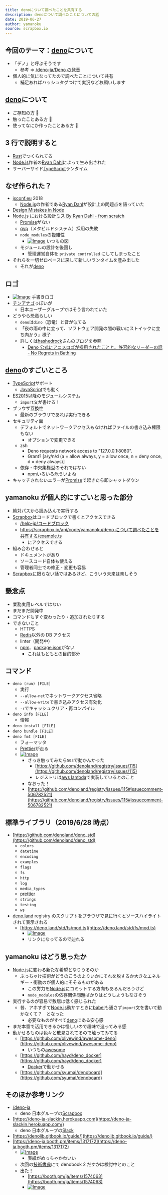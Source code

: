 ```yaml
---
title: denoについて調べたことを共有する
description: denoについて調べたことについての話
date: 2019-06-27
author: yamanoku
source: scrapbox.io
---
```


## 今回のテーマ：[deno](https://scrapbox.io/yamanoku/deno)について

- 「デノ」と呼ぶそうです
  - 参考 => [/deno-ja/Deno の発音](https://scrapbox.io/deno-ja/Deno%E3%81%AE%E7%99%BA%E9%9F%B3)
- 個人的に気になってたので調べたことについて共有
  - 補足あればハッシュタグつけて実況などお願いします

## [deno](https://scrapbox.io/yamanoku/deno)について<br>

- ご存知の方 🙋
- 触ったことある方 🙋
- 使ってなにか作ったことある方 🙋

## 3 行で説明すると

- [Rust](https://scrapbox.io/yamanoku/Rust)でつくられてる
- [Node.js](https://scrapbox.io/yamanoku/Node.js)作者の[Ryan Dahl](https://scrapbox.io/yamanoku/Ryan_Dahl)によって生み出された
- サーバーサイド[TypeScript](https://scrapbox.io/yamanoku/TypeScript)ランタイム

## なぜ作られた？

- [jsconf.eu](https://scrapbox.io/yamanoku/jsconf.eu) 2018
  - [Node.js](https://scrapbox.io/yamanoku/Node.js)の作者である[Ryan Dahl](https://scrapbox.io/yamanoku/Ryan_Dahl)が設計上の問題点を語っていた
- [Design Mistakes in Node](https://tinyclouds.org/jsconf2018.pdf)
- [Node.js における設計ミス By Ryan Dahl - from scratch](https://yosuke-furukawa.hatenablog.com/entry/2018/06/07/080335)
  - [Promise](https://scrapbox.io/yamanoku/Promise)がない
  - [gyp](https://scrapbox.io/yamanoku/gyp)（メタビルドシステム）採用の失敗
  - `node_modules`の複雑性
    - [![Image](https://gyazo.com/6f8d9b25b1f294b99ce052471010a25b/thumb/1000)](https://gyazo.com/6f8d9b25b1f294b99ce052471010a25b) いつもの図
  - モジュールの設計を後回し
    - 管理運営自体を `private controlled` にしてしまったこと
- それらを一切ゼロベースに戻して新しいランタイムを産み出した
  - それが[deno](https://scrapbox.io/yamanoku/deno)

## ロゴ

- [![Image](https://cdn-ak.f.st-hatena.com/images/fotolife/h/hashrock/20190204/20190204030029.png)](https://cdn-ak.f.st-hatena.com/images/fotolife/h/hashrock/20190204/20190204030029.png) 手書きロゴ
- [チンアナゴ](https://scrapbox.io/yamanoku/%E3%83%81%E3%83%B3%E3%82%A2%E3%83%8A%E3%82%B4)っぽいが
  - 日本ユーザーグループではそう言われていた
- どうやら恐竜らしい
  - `deno`は`dino`（恐竜）と音が似てる
  - 「夜の雨の中に立って、ソフトウェア開発の闇の戦いにストイックに立ち向かう」様子
  - 詳しくは[hashedrock](https://scrapbox.io/yamanoku/hashedrock)さんのブログを参照
    - [Deno 公式にアニメロゴが採用されたことと、許容的なリーダーの話 - No Regrets in Bathing](http://hashrock.hatenablog.com/entry/2019/02/04/040505)

## [deno](https://scrapbox.io/yamanoku/deno)のすごいところ

- [TypeScript](https://scrapbox.io/yamanoku/TypeScript)サポート
  - [JavaScript](https://scrapbox.io/yamanoku/JavaScript)でも動く
- [ES2015](https://scrapbox.io/yamanoku/ES2015)以降のモジュールシステム
  - `import`文が書ける！
- ブラウザ互換性
  - 最新のブラウザであれば実行できる
- セキュリティ面
  - デフォルトでネットワークアクセスもなければファイルの書き込み権限もない
    - オプションで変更できる
  - zsh
    - Deno requests network access to "127.0.0.1:8080".
    - Grant? [a/y/n/d (a = allow always, y = allow once, n = deny once, d = deny always)]
  - 依存・中央集権型のそれではない
    - [npm](https://scrapbox.io/yamanoku/npm)いろいろ危ういよね
- キャッチされないエラーが[Promise](https://scrapbox.io/yamanoku/Promise)で起きたら即シャットダウン

## yamanoku が個人的にすごいと思った部分<br>

- 絶対パスから読み込んで実行する
- [Scrapbox](https://scrapbox.io/yamanoku/Scrapbox)はコードブロックで書くとアクセスできる
  - [/help-jp/コードブロック](https://scrapbox.io/help-jp/%E3%82%B3%E3%83%BC%E3%83%89%E3%83%96%E3%83%AD%E3%83%83%E3%82%AF)
  - [https://scrapbox.io/api/code/yamanoku/deno について調べたことを共有する/example.ts](https://scrapbox.io/api/code/yamanoku/deno%E3%81%AB%E3%81%A4%E3%81%84%E3%81%A6%E8%AA%BF%E3%81%B9%E3%81%9F%E3%81%93%E3%81%A8%E3%82%92%E5%85%B1%E6%9C%89%E3%81%99%E3%82%8B/example.ts)
    - にアクセスできる
- 組み合わせると
  - ドキュメントがあり
  - ソースコード自体も使える
  - 管理者同士での修正・変更も容易
- [Scrapbox](https://scrapbox.io/yamanoku/Scrapbox)に限らない話ではあるけど、こういう未来は楽しそう

## 懸念点

- 業務実用レベルではない
- まだまだ開発中
- コマンドもすぐ変わったり・追加されたりする
- できないこと
  - HTTPS
  - [Redis](https://scrapbox.io/yamanoku/Redis)以外の DB アクセス
  - linter（開発中）
  - [npm](https://scrapbox.io/yamanoku/npm)、[package.json](https://scrapbox.io/yamanoku/package.json)がない
    - これはもともとの目的部分

## コマンド

- `deno (run) [FILE]`
  - 実行
  - `--allow-net`でネットワークアクセス省略
  - `--allow-write`で書き込みアクセス有効化
  - `-r`でキャッシュクリア・再コンパイル
- `deno info [FILE]`
  - 情報
- `deno install [FILE]`
- `deno bundle [FILE]`
- `deno fmt [FILE]`
  - フォーマッタ
  - [Prettier](https://scrapbox.io/yamanoku/Prettier)が走る
  - [![Image](https://gyazo.com/36a3442d97fa62def07c7d091bb60759/thumb/1000)](https://gyazo.com/36a3442d97fa62def07c7d091bb60759)
    - さっき触ってみたら`503`で動かんかった
      - [https://github.com/denoland/registry/issues/115](https://github.com/denoland/registry/issues/115)
      - レジストリは[aws lambda](https://scrapbox.io/yamanoku/aws_lambda)で実装しているとのこと
    - なおった！
    - [https://github.com/denoland/registry/issues/115#issuecomment-506782521](https://github.com/denoland/registry/issues/115#issuecomment-506782521)

## 標準ライブラリ（2019/6/28 時点）

- [https://github.com/denoland/deno_std](https://github.com/denoland/deno_std)
  - `colors`
  - `datetime`
  - `encoding`
  - `examples`
  - `flags`
  - `fs`
  - `http`
  - `log`
  - `media_types`
  - [prettier](https://scrapbox.io/yamanoku/prettier)
  - `strings`
  - `testing`
  - `ws`
- [deno.land](https://deno.land/) registry のスクリプトをブラウザで見に行くとソースハイライトされて表示される
  - [https://deno.land/std/fs/mod.ts](https://deno.land/std/fs/mod.ts)
    - [![Image](https://gyazo.com/35a098a488edbec2f9378a1d40c4b181/thumb/1000)](https://gyazo.com/35a098a488edbec2f9378a1d40c4b181)
    - リンクになってるので辿れる

## yamanoku はどう思ったか

- [Node.js](https://scrapbox.io/yamanoku/Node.js)に変わる新たな希望となりうるのか
  - ぶっちゃけ技術がどうのこうのよりいかにそれを脱するか大きなエネルギー・衝動のが個人的にそそるものがある
    - この労力を[Node.js](https://scrapbox.io/yamanoku/Node.js)にコミットする方向もあるんだろうけど
    - `node_modules`の依存関係問題ばかりはどうしようもなさそう
- 実行するのが容易で敷居は低く感じられた
  - 昔、アホすぎて[Node.js](https://scrapbox.io/yamanoku/Node.js)動かすときに[babel](https://scrapbox.io/yamanoku/babel)も通さず`import`文を書いて動かなくて？　となった
    - 必要なものがすべて[deno](https://scrapbox.io/yamanoku/deno)にある安心感
- まだ本番で活用できるかは怪しいので趣味で追ってみる感
- 動かせるものは色々と散見されてるので触ってみてる
  - [https://github.com/olivewind/awesome-deno](https://github.com/olivewind/awesome-deno)
    - いつもの[awesome](https://scrapbox.io/yamanoku/awesome)
  - [https://github.com/hayd/deno_docker](https://github.com/hayd/deno_docker)
    - [Docker](https://scrapbox.io/yamanoku/Docker)で動かせる
  - [https://github.com/syumai/denoboard](https://github.com/syumai/denoboard)

## そのほか参考リンク

- [/deno-ja](https://scrapbox.io/deno-ja/)
  - deno 日本グループの[Scrapbox](https://scrapbox.io/yamanoku/Scrapbox)
- [https://deno-ja-slackin.herokuapp.com](https://deno-ja-slackin.herokuapp.com/)
  - deno 日本グループの[Slack](https://scrapbox.io/yamanoku/Slack)
- [https://denolib.gitbook.io/guide/](https://denolib.gitbook.io/guide/)
- [https://deno-ja.booth.pm/items/1317172](https://deno-ja.booth.pm/items/1317172)
  - [![Image](https://gyazo.com/c63b12633250d1182236890787093336/thumb/1000)](https://gyazo.com/c63b12633250d1182236890787093336)
    - 表紙がめっちゃかわいい
  - 次回の[技術書典](https://scrapbox.io/yamanoku/%E6%8A%80%E8%A1%93%E6%9B%B8%E5%85%B8)にて denobook 2 だすかは検討中とのこと
  - 出た！
    - [https://booth.pm/ja/items/1574063](https://booth.pm/ja/items/1574063)
    - [![Image](https://gyazo.com/5804a924d764618d5f82e6e93f38fa2f/thumb/1000)](https://gyazo.com/5804a924d764618d5f82e6e93f38fa2f)
